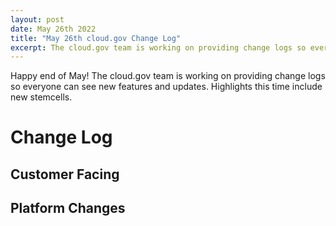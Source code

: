 ```yaml
---
layout: post
date: May 26th 2022
title: "May 26th cloud.gov Change Log"
excerpt: The cloud.gov team is working on providing change logs so everyone can see new features and updates.
---
```


Happy end of May! The cloud.gov team is working on providing change logs so everyone can see new features and updates. Highlights this time include new stemcells.

# Change Log

## Customer Facing

## Platform Changes